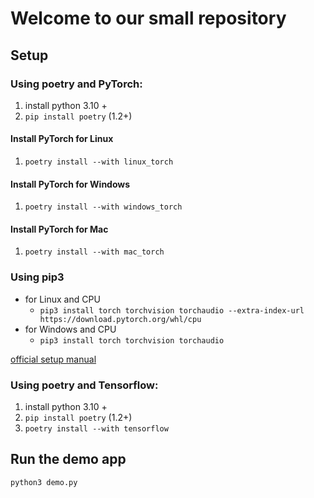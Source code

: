 # Welcome to our small repository

## Setup

### Using poetry and PyTorch:

1. install python 3.10 +
2. `pip install poetry` (1.2+)

#### Install PyTorch for Linux

1. `poetry install --with linux_torch`

#### Install PyTorch for Windows

1. `poetry install --with windows_torch`

#### Install PyTorch for Mac

1. `poetry install --with mac_torch`

### Using pip3

- for Linux and CPU
  - ```pip3 install torch torchvision torchaudio --extra-index-url https://download.pytorch.org/whl/cpu```
- for Windows and CPU
  - ```pip3 install torch torchvision torchaudio```

[official setup manual](https://pytorch.org/get-started/locally/)

### Using poetry and Tensorflow:

1. install python 3.10 +
2. `pip install poetry` (1.2+)
3. `poetry install --with tensorflow`

## Run the demo app

`python3 demo.py`
